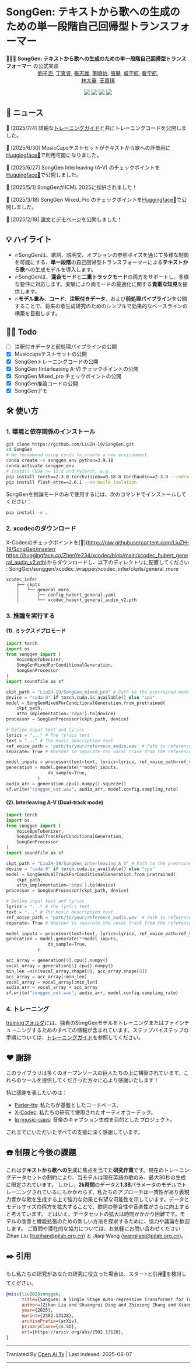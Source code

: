 # SongGen: テキストから歌への生成のための単一段階自己回帰型トランスフォーマー

🚀🚀🚀 **SongGen: テキストから歌への生成のための単一段階自己回帰型トランスフォーマー** の公式実装  
<p align="center" style="font-size: 1 em; margin-top: -1em">
<a href="https://scholar.google.com/citations?user=iELd-Q0AAAAJ">劉子涵</a>,  
<a href="https://mark12ding.github.io/">丁爽睿</a>,  
<a href="https://github.com/rookiexiong7/">張志雄</a>, 
<a href="https://lightdxy.github.io/">董曉怡</a>,  
<a href="https://panzhang0212.github.io/">張攀</a>,
<a href="https://yuhangzang.github.io/">臧宇航</a>,  
<a href="https://scholar.google.com/citations?user=sJkqsqkAAAAJ">曹宇航</a>, </br>  
<a href="http://dahua.site/">林大華</a>,  
<a href="https://myownskyw7.github.io/">王嘉琪</a> 
</p>

<p align="center" style="font-size: 5 em; margin-top: 0.5em">
<a href="https://arxiv.org/abs/2502.13128"><img src="https://img.shields.io/badge/arXiv-<color>"></a>
<a href="https://github.com/LiuZH-19/SongGen"><img src="https://img.shields.io/badge/Code-red"></a>
<a href="https://liuzh-19.github.io/SongGen/"><img src="https://img.shields.io/badge/Demo-20d67c"></a>
<a href="https://huggingface.co/collections/LiuZH-19/songgen-a-single-stage-auto-regressive-transformer-for-text-6867ec21169d808034f6d252">
    <img src="https://img.shields.io/badge/HF-Collection-yellow"></a>
</p>





## 📜 ニュース
🚀 [2025/7/4] 詳細な[トレーニングガイド](https://raw.githubusercontent.com/LiuZH-19/SongGen/master/./training/README.md)と共にトレーニングコードを公開しました。

🚀 [2025/6/30] MusicCapsテストセットがテキストから歌への評価用に[Huggingface🤗](https://huggingface.co/datasets/LiuZH-19/MusicCaps_Test_Song)で利用可能になりました。

🚀 [2025/6/27] SongGen Interleaving (A-V) のチェックポイントを[Huggingface🤗](https://huggingface.co/LiuZH-19/SongGen_interleaving_A_V)で公開しました。

🎉 [2025/5/1] SongGenがICML 2025に採択されました！

🚀 [2025/3/18] SongGen Mixed_Pro のチェックポイントを[Huggingface🤗](https://huggingface.co/LiuZH-19/SongGen_mixed_pro)で公開しました。

🚀 [2025/2/19] [論文](https://arxiv.org/abs/2502.13128)と[デモページ](https://liuzh-19.github.io/SongGen/)を公開しました！

## 💡 ハイライト
- 🔥SongGenは、歌詞、説明文、オプションの参照ボイスを通じて多様な制御を可能にする、**単一段階**の自己回帰型トランスフォーマーによる**テキストから歌**への生成モデルを導入します。
- 🔥SongGenは、**混合モード**と**二重トラックモード**の両方をサポートし、多様な要件に対応します。実験により両モードの最適化に関する**貴重な知見**を提供します。
- 🔥**モデル重み**、**コード**、**注釈付きデータ**、および**前処理パイプライン**を公開することで、将来の歌生成研究のためのシンプルで効果的なベースラインの構築を目指します。
<!-- <img align="center" src="https://raw.githubusercontent.com/LiuZH-19/SongGen/master/assets/imgs/motivation1.jpg" style="  display: block;
  margin-left: auto;
  margin-right: auto;
  width: 50%;" /> -->

## 👨‍💻 Todo
- [ ] 注釈付きデータと前処理パイプラインの公開
- [x] Musiccapsテストセットの公開
- [x] SongGenトレーニングコードの公開
- [x] SongGen (Interleaving A-V) チェックポイントの公開
- [x] SongGen Mixed_pro チェックポイントの公開
- [x] SongGen推論コードの公開
- [x] SongGenデモ

## 🛠️ 使い方

### 1. 環境と依存関係のインストール
```bash
git clone https://github.com/LiuZH-19/SongGen.git
cd SongGen
# We recommend using conda to create a new environment.
conda create -n songgen_env python=3.9.18 
conda activate songgen_env
# Install CUDA >= 11.8 and PyTorch, e.g.,
pip install torch==2.3.0 torchvision==0.18.0 torchaudio==2.3.0 --index-url https://download.pytorch.org/whl/cu118
pip install flash-attn==2.6.1 --no-build-isolation
```
SongGenを推論モードのみで使用するには、次のコマンドでインストールしてください：
```bash
pip install -e .
```
### 2. xcodecのダウンロード

X-Codecのチェックポイントを[🤗](https://raw.githubusercontent.com/LiuZH-19/SongGen/master/
https://huggingface.co/ZhenYe234/xcodec/blob/main/xcodec_hubert_general_audio_v2.pth)からダウンロードし、以下のディレクトリに配置してください : SongGen/songgen/xcodec_wrapper/xcodec_infer/ckpts/general_more

```
xcodec_infer
    ├── ckpts
    │   └── general_more
    │       ├── config_hubert_general.yaml
    │       └── xcodec_hubert_general_audio_v2.pth

```

### 3. 推論を実行する

#### (1). ミックスドプロモード

```python
import torch
import os
from songgen import (
    VoiceBpeTokenizer,
    SongGenMixedForConditionalGeneration,
    SongGenProcessor
)
import soundfile as sf

ckpt_path = "LiuZH-19/SongGen_mixed_pro" # Path to the pretrained model
device = "cuda:0" if torch.cuda.is_available() else "cpu"
model = SongGenMixedForConditionalGeneration.from_pretrained(
    ckpt_path,
    attn_implementation='sdpa').to(device)
processor = SongGenProcessor(ckpt_path, device)

# Define input text and lyrics
lyrics = "..." # The lyrics text
text = "..." # The music description text
ref_voice_path = 'path/to/your/reference_audio.wav' # Path to reference audio, optional
separate= True # Whether to separate the vocal track from the reference voice audio

model_inputs = processor(text=text, lyrics=lyrics, ref_voice_path=ref_voice_path, separate=separate) 
generation = model.generate(**model_inputs,
                do_sample=True,
            )
audio_arr = generation.cpu().numpy().squeeze()
sf.write("songgen_out.wav", audio_arr, model.config.sampling_rate)
```



#### (2). Interleaving A-V  (Dual-track mode)
```python
import torch
import os
from songgen import (
    VoiceBpeTokenizer,
    SongGenDualTrackForConditionalGeneration,
    SongGenProcessor
)
import soundfile as sf

ckpt_path = "LiuZH-19/SongGen_interleaving_A_V" # Path to the pretrained model
device = "cuda:0" if torch.cuda.is_available() else "cpu"
model = SongGenDualTrackForConditionalGeneration.from_pretrained(
    ckpt_path,
    attn_implementation='sdpa').to(device)
processor = SongGenProcessor(ckpt_path, device)

# Define input text and lyrics
lyrics = "..." # The lyrics text
text = "..." # The music description text
ref_voice_path = 'path/to/your/reference_audio.wav' # Path to reference audio, optional
separate= True # Whether to separate the vocal track from the reference voice audio

model_inputs = processor(text=text, lyrics=lyrics, ref_voice_path=ref_voice_path, separate=True) 
generation = model.generate(**model_inputs,
                do_sample=True,
            )

acc_array = generation[0].cpu().numpy()
vocal_array = generation[1].cpu().numpy()
min_len =min(vocal_array.shape[0], acc_array.shape[0])
acc_array = acc_array[:min_len]
vocal_array = vocal_array[:min_len]
audio_arr = vocal_array + acc_array
sf.write("songgen_out.wav", audio_arr, model.config.sampling_rate)
```
### 4. トレーニング

[trainingフォルダ](./training)には、独自のSongGenモデルをトレーニングまたはファインチューニングするためのすべての情報が含まれています。ステップバイステップの手順については、[トレーニングガイド](https://raw.githubusercontent.com/LiuZH-19/SongGen/master/./training/README.md)を参照してください。



## ❤️ 謝辞
このライブラリは多くのオープンソースの巨人たちの上に構築されています。これらのツールを提供してくださった方々に心より感謝いたします！

特に感謝を表したいのは：

- [Parler-tts](https://github.com/huggingface/parler-tts): 私たちが基盤としたコードベース。 
- [X-Codec](https://github.com/zhenye234/xcodec): 私たちの研究で使用されたオーディオコーデック。
- [lp-music-caps](https://github.com/seungheondoh/lp-music-caps): 音楽のキャプション生成を目的としたプロジェクト。 

これまでにいただいたすべての支援に深く感謝しています。

## ☎️ 制限と今後の課題

これは**テキストから歌への**生成に焦点を当てた**研究作業**です。現在のトレーニングデータセットの制約により、当モデルは現在英語の歌のみ、最大30秒の生成に限定されています。
しかし、**2k時間**のデータと**1.3B**パラメータのモデルでトレーニングされているにもかかわらず、私たちのアプローチは一貫性があり表現力豊かな歌を生成する上で強力な効果と有望な可能性を示しています。データとモデルサイズの両方を拡大することで、歌詞の整合性や音楽性がさらに向上すると考えています。
とはいえ、データセットの拡大は時間がかかり困難です。モデルの改善と機能拡張のための新しい方法を探求するために、協力や議論を歓迎します。
ご質問や潜在的な協力については、お気軽にお問い合わせください：Zihan Liu (liuzihan@pjlab.org.cn) と Jiaqi Wang (wangjiaqi@pjlab.org.cn)。

## ✒️ 引用
もし私たちの研究があなたの研究に役立った場合は、スター⭐と引用📝を検討してください。

```bibtex
@misc{liu2025songgen,
      title={SongGen: A Single Stage Auto-regressive Transformer for Text-to-Song Generation}, 
      author={Zihan Liu and Shuangrui Ding and Zhixiong Zhang and Xiaoyi Dong and Pan Zhang and Yuhang Zang and Yuhang Cao and Dahua Lin and Jiaqi Wang},
      year={2025},
      eprint={2502.13128},
      archivePrefix={arXiv},
      primaryClass={cs.SD},
      url={https://arxiv.org/abs/2502.13128}, 
}

```







---

Tranlated By [Open Ai Tx](https://github.com/OpenAiTx/OpenAiTx) | Last indexed: 2025-08-07

---